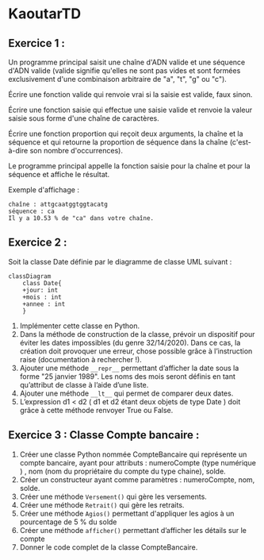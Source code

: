 # KaoutarTD
## Exercice 1 :
Un programme principal saisit une chaîne d'ADN valide et une séquence d'ADN valide (valide signifie qu'elles ne sont pas vides et sont formées exclusivement d'une combinaison arbitraire de "a", "t", "g" ou "c").

Écrire une fonction valide qui renvoie vrai si la saisie est valide, faux sinon.

Écrire une fonction saisie qui effectue une saisie valide et renvoie la valeur saisie sous forme d'une chaîne de caractères.

Écrire une fonction proportion qui reçoit deux arguments, la chaîne et la séquence et qui retourne la proportion de séquence dans la chaîne (c'est-à-dire son nombre d'occurrences).

Le programme principal appelle la fonction saisie pour la chaîne et pour la séquence et affiche le résultat.

Exemple d'affichage :
```
chaîne : attgcaatggtggtacatg
séquence : ca
Il y a 10.53 % de "ca" dans votre chaîne.
```

## Exercice 2 :
Soit la classe Date définie par le diagramme de classe UML suivant :


```mermaid
classDiagram
    class Date{
    +jour: int
    +mois : int
    +annee : int
    }
```


1. Implémenter cette classe en Python.
2. Dans la méthode de construction de la classe, prévoir un dispositif pour éviter les dates impossibles (du genre 32/14/2020). Dans ce cas, la création doit provoquer une erreur, chose possible grâce à l’instruction raise (documentation à rechercher !).
3. Ajouter une méthode `__repr__` permettant d’afficher la date sous la forme "25 janvier 1989". Les noms des mois seront définis en tant qu’attribut de classe à l’aide d’une liste.
4. Ajouter une méthode `__lt__` qui permet de comparer deux dates.
5. L’expression d1 < d2 ( d1 et d2 étant deux objets de type Date ) doit grâce à cette méthode renvoyer True ou False.

## Exercice 3 : Classe Compte bancaire :

1. Créer une classe Python nommée CompteBancaire qui représente un compte bancaire, ayant pour attributs : numeroCompte (type numérique ) , nom (nom du propriétaire du compte du type chaine), solde.
2. Créer un constructeur ayant comme paramètres : numeroCompte, nom, solde.
3. Créer une méthode `Versement()` qui gère les versements.
4. Créer une méthode `Retrait()` qui gère les retraits.
5. Créer une méthode `Agios()` permettant d'appliquer les agios à un pourcentage de 5 % du solde
6. Créer une méthode `afficher()` permettant d’afficher les détails sur le compte
7. Donner le code complet de la classe CompteBancaire.

